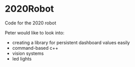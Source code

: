# 2020Robot
Code for the 2020 robot

Peter would like to look into:
+ creating a library for persistent dashboard values easily
+ command-based c++
+ vision systems
+ led lights
